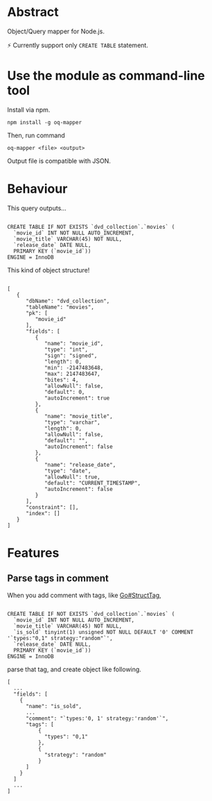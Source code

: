 # Abstract

Object/Query mapper for Node.js.

:zap: Currently support only `CREATE TABLE` statement.

# Use the module as command-line tool

Install via npm.

```
npm install -g oq-mapper
```

Then, run command

```
oq-mapper <file> <output>
```

Output file is compatible with JSON.

# Behaviour

This query outputs...

```

CREATE TABLE IF NOT EXISTS `dvd_collection`.`movies` (
  `movie_id` INT NOT NULL AUTO_INCREMENT,
  `movie_title` VARCHAR(45) NOT NULL,
  `release_date` DATE NULL,
  PRIMARY KEY (`movie_id`))
ENGINE = InnoDB

```

This kind of object structure!

```

[
   {
      "dbName": "dvd_collection",
      "tableName": "movies",
      "pk": [
         "movie_id"
      ],
      "fields": [
         {
            "name": "movie_id",
            "type": "int",
            "sign": "signed",
            "length": 0,
            "min": -2147483648,
            "max": 2147483647,
            "bites": 4,
            "allowNull": false,
            "default": 0,
            "autoIncrement": true
         },
         {
            "name": "movie_title",
            "type": "varchar",
            "length": 0,
            "allowNull": false,
            "default": "",
            "autoIncrement": false
         },
         {
            "name": "release_date",
            "type": "date",
            "allowNull": true,
            "default": "CURRENT_TIMESTAMP",
            "autoIncrement": false
         }
      ],
      "constraint": [],
      "index": []
   }
]

```

# Features

## Parse tags in comment

When you add comment with tags, like [Go#StructTag](https://golang.org/pkg/reflect/#example_StructTag), 

```

CREATE TABLE IF NOT EXISTS `dvd_collection`.`movies` (
  `movie_id` INT NOT NULL AUTO_INCREMENT,
  `movie_title` VARCHAR(45) NOT NULL,
  `is_sold` tinyint(1) unsigned NOT NULL DEFAULT '0' COMMENT '`types:"0,1" strategy:"random"`',
  `release_date` DATE NULL,
  PRIMARY KEY (`movie_id`))
ENGINE = InnoDB

```

parse that tag, and create object like following.

```
[
  ...
  "fields": [
    {
      "name": "is_sold",
      ...
      "comment": "`types:'0, 1' strategy:'random'`",
      "tags": [
          {
            "types": "0,1"
          },
          {
            "strategy": "random"
          }
      ]
    }
  ]
  ...
]
```